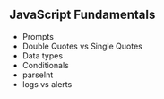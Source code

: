 ## JavaScript Fundamentals
* Prompts
* Double Quotes vs Single Quotes
* Data types
* Conditionals
* parseInt
* logs vs alerts
